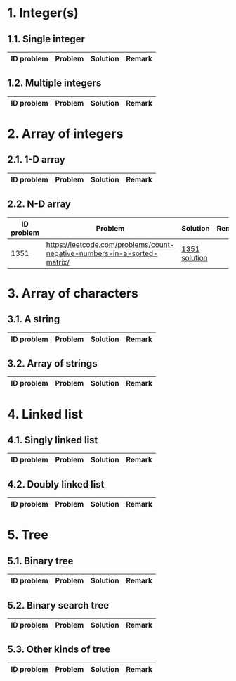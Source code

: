 # 1. Integer(s)

## 1.1. Single integer

ID problem | Problem | Solution | Remark
---------- | ------- | ---------| ------


## 1.2. Multiple integers

ID problem | Problem | Solution | Remark
---------- | ------- | ---------| ------


# 2. Array of integers

## 2.1. 1-D array

ID problem | Problem | Solution | Remark
---------- | ------- | ---------| ------


## 2.2. N-D array

ID problem | Problem | Solution | Remark
---------- | ------- | ---------| ------
1351 | https://leetcode.com/problems/count-negative-numbers-in-a-sorted-matrix/ | [1351 solution](1351_Count_Negative_Numbers_in_a_Sorted_Matrix/solution.cpp)|


# 3. Array of characters

## 3.1. A string

ID problem | Problem | Solution | Remark
---------- | ------- | ---------| ------


## 3.2. Array of strings

ID problem | Problem | Solution | Remark
---------- | ------- | ---------| ------


# 4. Linked list

## 4.1. Singly linked list

ID problem | Problem | Solution | Remark
---------- | ------- | ---------| ------


## 4.2. Doubly linked list

ID problem | Problem | Solution | Remark
---------- | ------- | ---------| ------


# 5. Tree

## 5.1. Binary tree

ID problem | Problem | Solution | Remark
---------- | ------- | ---------| ------


## 5.2. Binary search tree

ID problem | Problem | Solution | Remark
---------- | ------- | ---------| ------


## 5.3. Other kinds of tree

ID problem | Problem | Solution | Remark
---------- | ------- | ---------| ------

